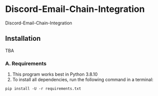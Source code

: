 # Discord-Email-Chain-Integration

Discord-Email-Chain-Integration

## Installation

TBA

### A. Requirements

1. This program works best in Python 3.8.10
2. To install all dependencies, run the following command in a terminal:

```{cmd}
pip install -U -r requirements.txt 
```
